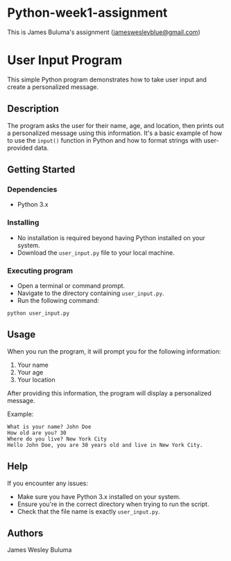 # Python-week1-assignment
This is James Buluma's assignment (jameswesleyblue@gmail.com)

# User Input Program

This simple Python program demonstrates how to take user input and create a personalized message.

## Description

The program asks the user for their name, age, and location, then prints out a personalized message using this information. It's a basic example of how to use the `input()` function in Python and how to format strings with user-provided data.

## Getting Started

### Dependencies

* Python 3.x

### Installing

* No installation is required beyond having Python installed on your system.
* Download the `user_input.py` file to your local machine.

### Executing program

* Open a terminal or command prompt.
* Navigate to the directory containing `user_input.py`.
* Run the following command:

```
python user_input.py
```

## Usage

When you run the program, it will prompt you for the following information:
1. Your name
2. Your age
3. Your location

After providing this information, the program will display a personalized message.

Example:
```
What is your name? John Doe
How old are you? 30
Where do you live? New York City
Hello John Doe, you are 30 years old and live in New York City.
```

## Help

If you encounter any issues:
* Make sure you have Python 3.x installed on your system.
* Ensure you're in the correct directory when trying to run the script.
* Check that the file name is exactly `user_input.py`.

## Authors

James Wesley Buluma
